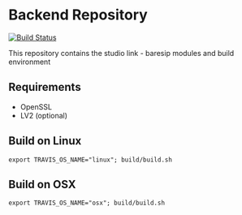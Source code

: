 # Backend Repository

[![Build Status](https://travis-ci.org/Studio-Link-v2/backend.svg?branch=master)](https://travis-ci.org/Studio-Link-v2/backend)

This repository contains the studio link - baresip modules and build environment

## Requirements

- OpenSSL
- LV2 (optional)

## Build on Linux

```export TRAVIS_OS_NAME="linux"; build/build.sh```

## Build on OSX

```export TRAVIS_OS_NAME="osx"; build/build.sh```
